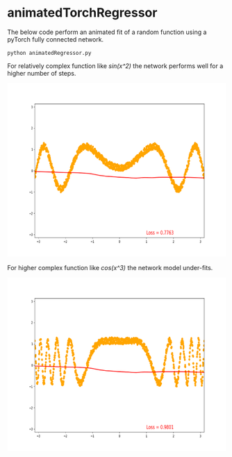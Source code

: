 # animatedTorchRegressor

The below code perform an animated fit of a random function using a pyTorch fully connected network. 
```
python animatedRegressor.py
```
For relatively complex function like *sin(x^2)* the network performs well for a higher number of steps. 


<img src="https://github.com/ddevetak/animatedTorchRegressor/blob/master/fun1.gif" width="600" height="400">


For higher complex function like *cos(x^3)* the network model under-fits. 


<img src="https://github.com/ddevetak/animatedTorchRegressor/blob/master/fun2.gif" width="600" height="400">
